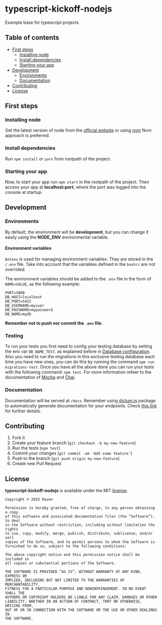 # typescript-kickoff-nodejs

Example base for typescript projects

## Table of contents

- [First steps](#first-steps)
  - [Installing node](#installing-node)
  - [Install dependencies](#install-dependencies)
  - [Starting your app](#starting-your-app)
- [Development](#development)
  - [Environments](#environments)
  - [Documentation](#documentation)
- [Contributing](#contributing)
- [License](#license)

## First steps

### Installing node

Get the latest version of node from the [official website](https://nodejs.org/) or using [nvm](https://github.com/creationix/nvm)
Nvm approach is preferred.

### Install dependencies

Run `npm install` or `yarn` from rootpath of the project.

### Starting your app

Now, to start your app run `npm start` in the rootpath of the project. Then access your app at **localhost:port**, where the port was logged into the console at startup.

## Development

### Environments

By default, the environment will be **development**, but you can change it easily using the **NODE_ENV** environmental variable.

#### Environment variables

`Dotenv` is used for managing environment variables. They are stored in the `/.env` file. Take into account that the variables defined in the `bashrc` are not overrided.

The environment variables should be added to the `.env` file in the form of `NAME=VALUE`, as the following example:

```
PORT=3000
DB_HOST=localhost
DB_PORT=5432
DB_USERNAME=myuser
DB_PASSWORD=mypassword
DB_NAME=mydb
```

**Remember not to push nor commit the `.env` file.**

### Testing

To run your tests you first need to config your testing database by setting the env var `DB_NAME_TEST`. as explained
before in [Database configuration](#database-configuration). Also you need to run the migrations in this exclusive
testing database each time you have new ones, you can do this by running the command `npm run migrations-test`.
Once you have all the above done you can run your tests with the following command: `npm test`. For more information refeer to the documentation of [Mocha](https://mochajs.org/) and [Chai](https://www.chaijs.com/).

### Documentation

Documentation will be served at `/docs`. Remember using [dictum.js](http://www.github.com/Wolox/dictum.js) package to automatically generate documentation for your endpoints. Check [this link](https://github.com/Wolox/dictum.js#chai) for further details.

## Contributing

1. Fork it
2. Create your feature branch (`git checkout -b my-new-feature`)
3. Run the tests (`npm test`)
4. Commit your changes (`git commit -am 'Add some feature'`)
5. Push to the branch (`git push origin my-new-feature`)
6. Create new Pull Request

## License

**typescript-kickoff-nodejs** is available under the MIT [license](LICENSE.md).

    Copyright © 2025 Raven

    Permission is hereby granted, free of charge, to any person obtaining a copy
    of this software and associated documentation files (the “Software”), to deal
    in the Software without restriction, including without limitation the rights
    to use, copy, modify, merge, publish, distribute, sublicense, and/or sell
    copies of the Software, and to permit persons to whom the Software is
    furnished to do so, subject to the following conditions:

    The above copyright notice and this permission notice shall be included in
    all copies or substantial portions of the Software.

    THE SOFTWARE IS PROVIDED “AS IS”, WITHOUT WARRANTY OF ANY KIND, EXPRESS OR
    IMPLIED, INCLUDING BUT NOT LIMITED TO THE WARRANTIES OF MERCHANTABILITY,
    FITNESS FOR A PARTICULAR PURPOSE AND NONINFRINGEMENT. IN NO EVENT SHALL THE
    AUTHORS OR COPYRIGHT HOLDERS BE LIABLE FOR ANY CLAIM, DAMAGES OR OTHER
    LIABILITY, WHETHER IN AN ACTION OF CONTRACT, TORT OR OTHERWISE, ARISING FROM,
    OUT OF OR IN CONNECTION WITH THE SOFTWARE OR THE USE OR OTHER DEALINGS IN
    THE SOFTWARE.
